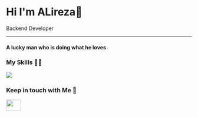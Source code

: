 Hi I'm ALireza👋
======
 

Backend Developer


---

<h4>A lucky man who is doing what he loves<h3/>

<h3>My Skills 🎲🧩</h3>
<p align="left">
  <img src="https://skillicons.dev/icons?i=javascript,ts,react,nextjs,nodejs,express,mongodb,mysql,postgres,sequelize,redis,git,graphql,docker,linux"/>
<!--   <img src="https://skillicons.dev/icons?i=html,css,sass,tailwind,javascript,ts,react,redux,nextjs,nodejs,express,mongodb,mysql,postgres,sequelize,redis,graphql,docker,linux,postman,git,github"/> -->
<!--   nestjs,graphql,jest,docker,postgres,rabbitmq -->
</p>

<h3>Keep in touch with Me 🤙</h3>
<a href="https://t.me/Alireza_msvi13" target="blank"><img align="center" src="https://upload.wikimedia.org/wikipedia/commons/8/82/Telegram_logo.svg" height="30" width="40" /></a>
